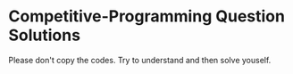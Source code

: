 # Competitive-Programming Question Solutions

Please don't copy the codes. Try to understand and then solve youself.
